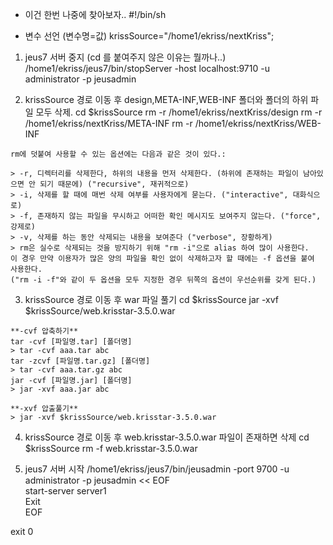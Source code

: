 
- 이건 한번 나중에 찾아보자..
#!/bin/sh  

- 변수 선언 (변수명=값)
krissSource="/home1/ekriss/nextKriss";

1. jeus7 서버 중지 (cd 를 붙여주지 않은 이유는 뭘까나..)
/home1/ekriss/jeus7/bin/stopServer -host localhost:9710 -u administrator -p jeusadmin  

2. krissSource 경로 이동 후 design,META-INF,WEB-INF 폴더와 폴더의 하위 파일 모두 삭제.
cd $krissSource
rm -r /home1/ekriss/nextKriss/design
rm -r /home1/ekriss/nextKriss/META-INF
rm -r /home1/ekriss/nextKriss/WEB-INF

~~~
rm에 덧붙여 사용할 수 있는 옵션에는 다음과 같은 것이 있다.:

> -r, 디렉터리를 삭제한다, 하위의 내용을 먼저 삭제한다. (하위에 존재하는 파일이 남아있으면 안 되기 때문에) ("recursive", 재귀적으로)  
> -i, 삭제를 할 때에 매번 삭제 여부를 사용자에게 묻는다. ("interactive", 대화식으로)  
> -f, 존재하지 않는 파일을 무시하고 어떠한 확인 메시지도 보여주지 않는다. ("force", 강제로)  
> -v, 삭제를 하는 동안 삭제되는 내용을 보여준다 ("verbose", 장황하게)  
> rm은 실수로 삭제되는 것을 방지하기 위해 "rm -i"으로 alias 하여 많이 사용한다.  
이 경우 만약 이용자가 많은 양의 파일을 확인 없이 삭제하고자 할 때에는 -f 옵션을 붙여 사용한다.  
("rm -i -f"와 같이 두 옵션을 모두 지정한 경우 뒤쪽의 옵션이 우선순위를 갖게 된다.)  
~~~

3. krissSource 경로 이동 후 war 파일 풀기
cd $krissSource
jar -xvf $krissSource/web.krisstar-3.5.0.war
~~~
**-cvf 압축하기**  
tar -cvf [파일명.tar] [폴더명]  
> tar -cvf aaa.tar abc  
tar -zcvf [파일명.tar.gz] [폴더명]  
> tar -cvf aaa.tar.gz abc  
jar -cvf [파일명.jar] [폴더명]  
> jar -xvf aaa.jar abc  

**-xvf 압출풀기**  
> jar -xvf $krissSource/web.krisstar-3.5.0.war
~~~

4. krissSource 경로 이동 후 web.krisstar-3.5.0.war 파일이 존재하면 삭제
cd $krissSource
rm -f web.krisstar-3.5.0.war

5. jeus7 서버 시작
/home1/ekriss/jeus7/bin/jeusadmin -port 9700 -u administrator -p jeusadmin << EOF  
start-server server1  
Exit  
EOF  

exit 0  
